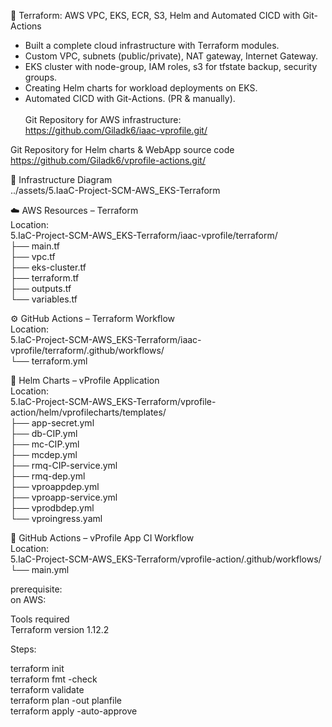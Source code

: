 🧱 Terraform: AWS VPC, EKS, ECR, S3, Helm and Automated CICD with Git-Actions  
  
- Built a complete cloud infrastructure with Terraform modules.  
- Custom VPC, subnets (public/private), NAT gateway, Internet Gateway.  
- EKS cluster with node-group, IAM roles, s3 for tfstate backup, security groups.  
- Creating Helm charts for workload deployments on EKS.  
- Automated CICD with Git-Actions. (PR & manually).  
\
Git Repository for AWS infrastructure:  
https://github.com/Giladk6/iaac-vprofile.git/  
  
Git Repository for Helm charts & WebApp source code  
https://github.com/Giladk6/vprofile-actions.git/  
  
🧱 Infrastructure Diagram  
../assets/5.IaaC-Project-SCM-AWS_EKS-Terraform  
  
☁️ AWS Resources – Terraform  
Location:  
5.IaC-Project-SCM-AWS_EKS-Terraform/iaac-vprofile/terraform/  
├── main.tf  
├── vpc.tf  
├── eks-cluster.tf  
├── terraform.tf  
├── outputs.tf  
└── variables.tf  
  
⚙️ GitHub Actions – Terraform Workflow  
Location:  
5.IaC-Project-SCM-AWS_EKS-Terraform/iaac-vprofile/terraform/.github/workflows/  
└── terraform.yml  



🚀 Helm Charts – vProfile Application  
Location:  
5.IaC-Project-SCM-AWS_EKS-Terraform/vprofile-action/helm/vprofilecharts/templates/  
├── app-secret.yml  
├── db-CIP.yml  
├── mc-CIP.yml  
├── mcdep.yml  
├── rmq-CIP-service.yml  
├── rmq-dep.yml  
├── vproappdep.yml  
├── vproapp-service.yml  
├── vprodbdep.yml  
└── vproingress.yaml  
  
🔁 GitHub Actions – vProfile App CI Workflow  
Location:  
5.IaC-Project-SCM-AWS_EKS-Terraform/vprofile-action/.github/workflows/  
└── main.yml  


prerequisite:  
on AWS:  




Tools required  
Terraform version 1.12.2  
  
Steps:  
  
terraform init  
terraform fmt -check  
terraform validate  
terraform plan -out planfile  
terraform apply -auto-approve  
  

